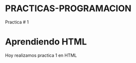 # PRACTICAS-PROGRAMACION
Practica # 1
<DOCTYPE head>
<head>
<meta name="description-name"content= IMPLEMENTACION DE UN JUEGO>
<meta name="autor-name" content= LOOKY
<title>
<h1> Aprendiendo HTML </h1>
</title>
</head>
<body>
<p> Hoy realizamos practica 1 en HTML </p>
</body>
</html>

